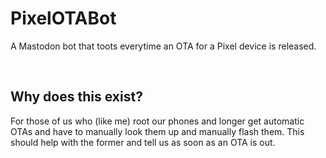 PixelOTABot
===========

A Mastodon bot that toots everytime an OTA for a Pixel device is released.

 

Why does this exist?
--------------------

For those of us who (like me) root our phones and longer get automatic OTAs and
have to manually look them up and manually flash them. This should help with the
former and tell us as soon as an OTA is out.
